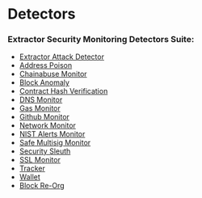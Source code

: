 # Detectors

### Extractor Security Monitoring Detectors Suite:&#x20;

* [Extractor Attack Detector](./extractor-attack-detector.md)
* [Address Poison](./address-poison.md)
* [Chainabuse Monitor](./chainabuse-monitor.md)
* [Block Anomaly](./block-anomaly.md)
* [Contract Hash Verification](./contract-hash-verification.md)
* [DNS Monitor](./dns-monitor.md)
* [Gas Monitor](./gas-monitor.md)
* [Github Monitor](./github-monitor.md)
* [Network Monitor](./network-monitor.md)
* [NIST Alerts Monitor](./nist-alerts-monitor.md)
* [Safe Multisig Monitor](./safe-multisig-monitor.md)
* [Security Sleuth](./security-sleuth.md)
* [SSL Monitor](./ssl-monitor.md)
* [Tracker](./tracker.md)
* [Wallet](./wallet.md)
* [Block Re-Org](./block-re-org.md)
<!-- * [Contract Verification](contract-verification.md) -->
<!-- * [Forta Attack Detector](forta-attack-detector.md) -->







##

##

##
